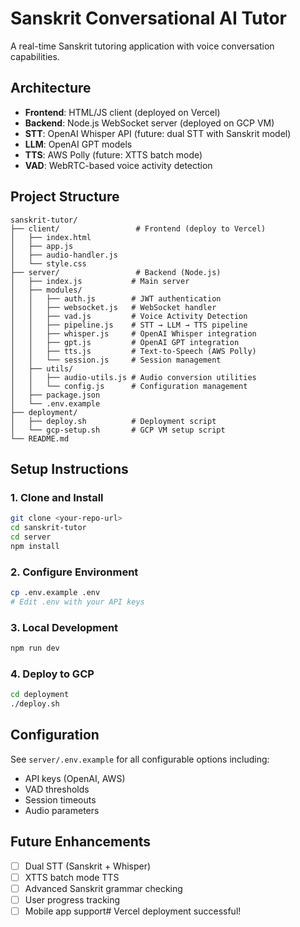 # Sanskrit Conversational AI Tutor

A real-time Sanskrit tutoring application with voice conversation capabilities.

## Architecture

- **Frontend**: HTML/JS client (deployed on Vercel)
- **Backend**: Node.js WebSocket server (deployed on GCP VM)
- **STT**: OpenAI Whisper API (future: dual STT with Sanskrit model)
- **LLM**: OpenAI GPT models
- **TTS**: AWS Polly (future: XTTS batch mode)
- **VAD**: WebRTC-based voice activity detection

## Project Structure

```
sanskrit-tutor/
├── client/                 # Frontend (deploy to Vercel)
│   ├── index.html
│   ├── app.js
│   ├── audio-handler.js
│   └── style.css
├── server/                 # Backend (Node.js)
│   ├── index.js           # Main server
│   ├── modules/
│   │   ├── auth.js        # JWT authentication
│   │   ├── websocket.js   # WebSocket handler
│   │   ├── vad.js         # Voice Activity Detection
│   │   ├── pipeline.js    # STT → LLM → TTS pipeline
│   │   ├── whisper.js     # OpenAI Whisper integration
│   │   ├── gpt.js         # OpenAI GPT integration
│   │   ├── tts.js         # Text-to-Speech (AWS Polly)
│   │   └── session.js     # Session management
│   ├── utils/
│   │   ├── audio-utils.js # Audio conversion utilities
│   │   └── config.js      # Configuration management
│   ├── package.json
│   └── .env.example
├── deployment/
│   ├── deploy.sh          # Deployment script
│   └── gcp-setup.sh       # GCP VM setup script
└── README.md
```

## Setup Instructions

### 1. Clone and Install

```bash
git clone <your-repo-url>
cd sanskrit-tutor
cd server
npm install
```

### 2. Configure Environment

```bash
cp .env.example .env
# Edit .env with your API keys
```

### 3. Local Development

```bash
npm run dev
```

### 4. Deploy to GCP

```bash
cd deployment
./deploy.sh
```

## Configuration

See `server/.env.example` for all configurable options including:
- API keys (OpenAI, AWS)
- VAD thresholds
- Session timeouts
- Audio parameters

## Future Enhancements

- [ ] Dual STT (Sanskrit + Whisper)
- [ ] XTTS batch mode TTS
- [ ] Advanced Sanskrit grammar checking
- [ ] User progress tracking
- [ ] Mobile app support#   V e r c e l   d e p l o y m e n t   s u c c e s s f u l !  
 